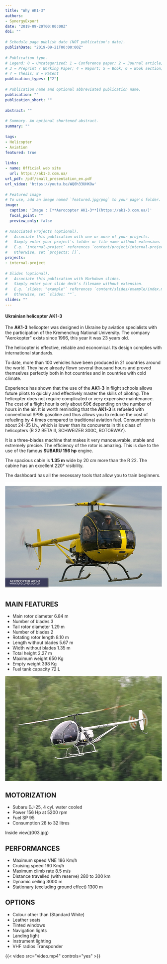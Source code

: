 ```yaml
---
title: "Why AK1-3"
authors:
- SynergyExport
date: "2019-09-20T00:00:00Z"
doi: ""

# Schedule page publish date (NOT publication's date).
publishDate: "2019-09-21T00:00:00Z"

# Publication type.
# Legend: 0 = Uncategorized; 1 = Conference paper; 2 = Journal article;
# 3 = Preprint / Working Paper; 4 = Report; 5 = Book; 6 = Book section;
# 7 = Thesis; 8 = Patent
publication_types: ["2"]

# Publication name and optional abbreviated publication name.
publication: ""
publication_short: ""

abstract: ""

# Summary. An optional shortened abstract.
summary: ""

tags:
- Helicopter
- Aviation
featured: true

links:
- name: Official web site
  url: https://ak1-3.com.ua/
url_pdf: /pdf/small_presentation_en.pdf
url_video: 'https://youtu.be/WQ0h33UHKOw'

# Featured image
# To use, add an image named `featured.jpg/png` to your page's folder. 
image:
  caption: 'Image : [**Aerocopter AK1-3**](https://ak1-3.com.ua/)'
  focal_point: ""
  preview_only: false

# Associated Projects (optional).
#   Associate this publication with one or more of your projects.
#   Simply enter your project's folder or file name without extension.
#   E.g. `internal-project` references `content/project/internal-project/index.md`.
#   Otherwise, set `projects: []`.
projects:
- internal-project

# Slides (optional).
#   Associate this publication with Markdown slides.
#   Simply enter your slide deck's filename without extension.
#   E.g. `slides: "example"` references `content/slides/example/index.md`.
#   Otherwise, set `slides: ""`.
slides: ""
---
```



#### Ukrainian helicopter AK1-3

The **AK1-3** helicopter was designed in Ukraine by aviation specialists with the participation of the Kremenchug National University. The company "Aerokopter" exists since 1996, this year it was 23 years old.

The helicopter is effective, reliable and economical. Its design complies with international standards.

To date, more than 100 vehicles have been produced in 21 countries around the world. They have already flown several thousand hours and proved themselves perfectly both in hot countries and in countries with cold climate.

Experience has shown that the use of the **AK1-3** in flight schools allows future pilots to quickly and effectively master the skills of piloting. The helicopter does not require complicated or very expensive maintenance. The cost of a flight hour is only about 60€ depending on the number of hours in the air. It is worth reminding that the **AK1-3** is refueled with conventional SP95 gasoline and thus allows you to reduce the cost of refueling by 4 times compared to traditional aviation fuel. Consumption is about 24-35 l.h., which is lower than its concurents in this class of helicopters (R 22 BETA II, SCHWEIZER 300C, ROTORWAY).

It is a three-blades machine that makes it very manoeuvrable, stable and extremely precise. The efficiency of the rotor is amazing. This is due to the use of the famous **SUBARU 156 hp** engine.

The spacious cabin is **1.35 m** wide by 20 cm more than the R 22. The cabine has an excellent 220° visibility.

The dashboard has all the necessary tools that allow you to train beginners.

![Inside view](001.jpg)

## MAIN FEATURES

- Main rotor diameter 6.84 m
- Number of blades 3
- Tail rotor diameter 1.29 m
- Number of blades 2
- Rotating rotor length 8.10 m
- Length without blades 5.67 m
- Width without blades 1.35 m
- Total height 2.27 m
- Maximum weight 650 Kg
- Empty weight 398 Kg
- Fuel tank capacity 72 L

![Inside view](002.jpg)

## MOTORIZATION

- Subaru EJ-25, 4 cyl. water cooled
- Power 156 Hp at 5200 rpm
- Fuel SP 95
- Consumption 28 to 32 litres

Inside view](003.jpg)

## PERFORMANCES

- Maximum speed VNE 186 Km/h
- Cruising speed 160 Km/h
- Maximum climb rate 8.5 m/s
- Distance travelled (with reserve) 280 to 300 km
- Dynamic ceiling 3000 m
- Stationary (excluding ground effect) 1300 m

## OPTIONS

- Colour other than (Standard White)
- Leather seats
- Tinted windows
- Navigation lights
- Landing light
- Instrument lighting
- VHF radios Transponder

{{< video src="video.mp4" controls="yes" >}}

